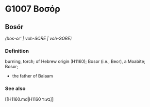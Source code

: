 # G1007 Βοσόρ

## Bosór

_(bos-or' | voh-SORE | voh-SORE)_

### Definition

burning, torch; of Hebrew origin (H1160); Bosor (i.e., Beor), a Moabite; Bosor; 

- the father of Balaam

### See also

[[H1160.md|H1160 בעור]]
